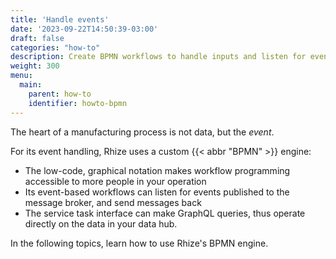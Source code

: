 ```yaml
---
title: 'Handle events'
date: '2023-09-22T14:50:39-03:00'
draft: false
categories: "how-to"
description: Create BPMN workflows to handle inputs and listen for events, and throw triggers.
weight: 300
menu:
  main:
    parent: how-to
    identifier: howto-bpmn
---
```


The heart of a manufacturing process is not data, but the _event_.

For its event handling, Rhize uses a custom {{< abbr "BPMN" >}} engine:
- The low-code, graphical notation makes workflow programming accessible to more people in your operation
- Its event-based workflows can listen for events published to the message broker, and send messages back
- The service task interface can make GraphQL queries, thus operate directly on the data in your data hub.

In the following topics, learn how to use Rhize's BPMN engine.
